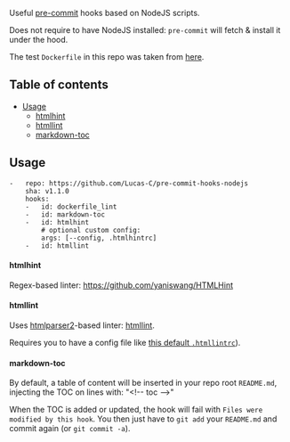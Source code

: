 Useful [pre-commit](http://pre-commit.com) hooks based on NodeJS scripts.

Does not require to have NodeJS installed: `pre-commit` will fetch & install it under the hood.

The test `Dockerfile` in this repo was taken from [here](https://github.com/docker-library/redis/blob/master/3.2/Dockerfile).

## Table of contents

<!-- toc -->

- [Usage](#usage)
    + [htmlhint](#htmlhint)
    + [htmllint](#htmllint)
    + [markdown-toc](#markdown-toc)

<!-- tocstop -->

## Usage

```
-   repo: https://github.com/Lucas-C/pre-commit-hooks-nodejs
    sha: v1.1.0
    hooks:
    -   id: dockerfile_lint
    -   id: markdown-toc
    -   id: htmlhint
        # optional custom config:
        args: [--config, .htmlhintrc]
    -   id: htmllint
```

#### htmlhint

Regex-based linter: https://github.com/yaniswang/HTMLHint

#### htmllint

Uses [htmlparser2](https://github.com/fb55/htmlparser2)-based linter: [htmllint](https://github.com/htmllint/htmllint/wiki/Options).

Requires you to have a config file like [this default `.htmllintrc`](https://github.com/htmllint/htmllint-cli/blob/master/lib/default_cfg.json)).

#### markdown-toc

By default, a table of content will be inserted in your repo root `README.md`,
injecting the TOC on lines with: "<&#33;-- toc -->"

When the TOC is added or updated, the hook will fail with `Files were modified by this hook`.
You then just have to `git add` your `README.md` and commit again (or `git commit -a`).
